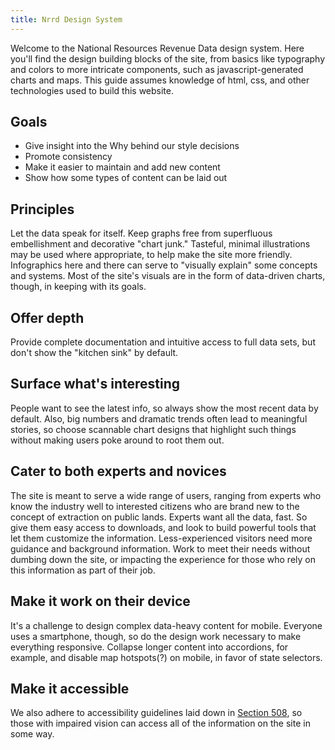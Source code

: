 ```yaml
---
title: Nrrd Design System
---
```


Welcome to the National Resources Revenue Data design system. Here you'll find the design building blocks of the site, from basics like typography and colors to more intricate components, such as javascript-generated charts and maps. This guide assumes knowledge of html, css, and other technologies used to build this website.

## Goals
- Give insight into the Why behind our style decisions
- Promote consistency
- Make it easier to maintain and add new content
- Show how some types of content can be laid out

## Principles
Let the data speak for itself. Keep graphs free from superfluous embellishment and decorative "chart junk." Tasteful, minimal illustrations may be used where appropriate, to help make the site more friendly. Infographics here and there can serve to "visually explain" some concepts and systems. Most of the site's visuals are in the form of data-driven charts, though, in keeping with its goals.

## Offer depth
Provide complete documentation and intuitive access to full data sets, but don't show the "kitchen sink" by default.

## Surface what's interesting
People want to see the latest info, so always show the most recent data by default. Also, big numbers and dramatic trends often lead to meaningful stories, so choose scannable chart designs that highlight such things without making users poke around to root them out.

## Cater to both experts and novices
The site is meant to serve a wide range of users, ranging from experts who know the industry well to interested citizens who are brand new to the concept of extraction on public lands. Experts want all the data, fast. So give them easy access to downloads, and look to build powerful tools that let them customize the information. Less-experienced visitors need more guidance and background information. Work to meet their needs without dumbing down the site, or impacting the experience for those who rely on this information as part of their job.

## Make it work on their device
It's a challenge to design complex data-heavy content for mobile. Everyone uses a smartphone, though, so do the design work necessary to make everything responsive. Collapse longer content into accordions, for example, and disable map hotspots(?) on mobile, in favor of state selectors.

## Make it accessible
We also adhere to accessibility guidelines laid down in [Section 508](https://accessibility.18f.gov/checklist/), so those with impaired vision can access all of the information on the site in some way.
